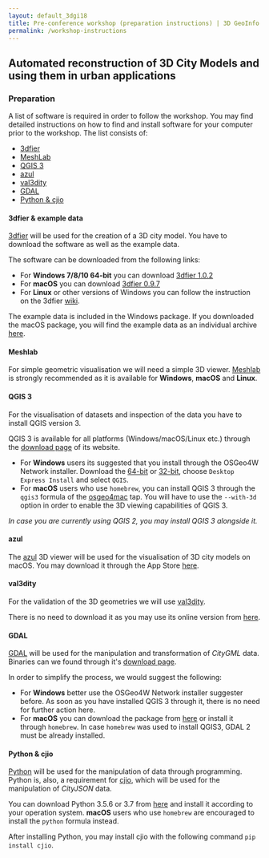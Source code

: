 ```yaml
---
layout: default_3dgi18
title: Pre-conference workshop (preparation instructions) | 3D GeoInfo 2018
permalink: /workshop-instructions
---
```


<!-- <a name="workshop" style="display: block; position: relative; top: -50px; visibility: hidden;"></a> -->

<!-- <div class="alert alert-blue text-center" role="alert">
	The pre-conference workshop is now full. Thank you for your interest!
</div> -->

## Automated reconstruction of 3D City Models and using them in urban applications

### Preparation

A list of software is required in order to follow the workshop. You may find detailed instructions on how to find and install software for your computer prior to the workshop. The list consists of:

- [3dfier](workshop-instructions.html#3dfier)
- [MeshLab](workshop-instructions.html#meshlab)
- [QGIS 3](workshop-instructions.html#qgis3)
- [azul](workshop-instructions.html#azul)
- [val3dity](workshop-instructions.html#val3dity)
- [GDAL](workshop-instructions.html#gdal)
- [Python & cjio](workshop-instructions.html#python-cjio)

<a name="3dfier" style="display: block; position: relative; top: -70px; visibility: hidden;"></a>

#### 3dfier & example data

[3dfier](https://github.com/tudelft3d/3dfier) will be used for the creation of a 3D city model. You have to download the software as well as the example data.

The software can be downloaded from the following links:
- For **Windows 7/8/10 64-bit** you can download [3dfier 1.0.2](https://github.com/tudelft3d/3dfier/releases/download/v1.0.2/3dfier-windows-x64-v1.0.2.zip)
- For **macOS** you can download [3dfier 0.9.7](https://github.com/tudelft3d/3dfier/releases/download/v0.9.7/3dfier-OSX-0.9.7.zip)
- For **Linux** or other versions of Windows you can follow the instruction on the 3dfier [wiki](https://github.com/tudelft3d/3dfier/wiki).

The example data is included in the Windows package. If you downloaded the macOS package, you will find the example data as an individual archive [here](https://github.com/tudelft3d/3dfier/releases/download/example_data/example_data.zip).

<a name="meshlab" style="display: block; position: relative; top: -70px; visibility: hidden;"></a>

#### Meshlab

For simple geometric visualisation we will need a simple 3D viewer. [Meshlab](http://www.meshlab.net/#download) is strongly recommended as it is available for **Windows**, **macOS** and **Linux**.

<a name="qgis3" style="display: block; position: relative; top: -70px; visibility: hidden;"></a>

#### QGIS 3

For the visualisation of datasets and inspection of the data you have to install QGIS version 3.

QGIS 3 is available for all platforms (Windows/macOS/Linux etc.) through the [download page](https://qgis.org/en/site/forusers/download.html) of its website.

- For **Windows** users its suggested that you install through the OSGeo4W Network installer. Download the  [64-bit](http://download.osgeo.org/osgeo4w/osgeo4w-setup-x86_64.exe) or [32-bit](http://download.osgeo.org/osgeo4w/osgeo4w-setup-x86.exe), choose ```Desktop Express Install``` and select ```QGIS```.
- For **macOS** users who use ```homebrew```, you can install QGIS 3 through the ```qgis3``` formula of the [osgeo4mac](https://github.com/OSGeo/homebrew-osgeo4mac) tap. You will have to use the ```--with-3d``` option in order to enable the 3D viewing capabilities of QGIS 3.

*In case you are currently using QGIS 2, you may install QGIS 3 alongside it.*

<a name="azul" style="display: block; position: relative; top: -70px; visibility: hidden;"></a>

#### azul

The [azul](https://github.com/tudelft3d/azul) 3D viewer will be used for the visualisation of 3D city models on macOS. You may download it through the App Store [here](https://itunes.apple.com/nl/app/azul/id1173239678?l=en&mt=12).

<a name="val3dity" style="display: block; position: relative; top: -70px; visibility: hidden;"></a>

#### val3dity

For the validation of the 3D geometries we will use [val3dity](http://geovalidation.bk.tudelft.nl/val3dity/docs/).

There is no need to download it as you may use its online version from [here](http://geovalidation.bk.tudelft.nl/val3dity/).

<a name="gdal" style="display: block; position: relative; top: -70px; visibility: hidden;"></a>

#### GDAL

[GDAL](https://www.gdal.org) will be used for the manipulation and transformation of *CityGML* data. Binaries can we found through it's [download page](https://trac.osgeo.org/gdal/wiki/DownloadingGdalBinaries).

In order to simplify the process, we would suggest the following:
- For **Windows** better use the OSGeo4W Network installer suggester before. As soon as you have installed QGIS 3 through it, there is no need for further action here.
- For **macOS** you can download the package from [here](http://www.kyngchaos.com/software:frameworks) or install it through ```homebrew```. In case ```homebrew``` was used to install QGIS3, GDAL 2 must be already installed.

<a name="python-cjio" style="display: block; position: relative; top: -70px; visibility: hidden;"></a>

#### Python & cjio

[Python](https://www.python.org/) will be used for the manipulation of data through programming. Python is, also, a requirement for [cjio](https://github.com/tudelft3d/cjio), which will be used for the manipulation of *CityJSON* data.

You can download Python 3.5.6 or 3.7 from [here](https://www.python.org/downloads/) and install it according to your operation system. **macOS** users who use ```homebrew``` are encouraged to install the ```python``` formula instead.

After installing Python, you may install cjio with the following command ```pip install cjio```.